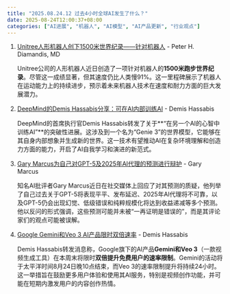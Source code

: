 ```yaml
---
title: "2025.08.24.12 过去4小时全球AI发生了什么？"
date: 2025-08-24T12:00:37+08:00
categories: ["AI进展", "机器人", "AI模型", "AI产品更新", "行业观点"]
---
```


1.  [Unitree人形机器人创下1500米世界纪录——针对机器人](https://x.com/PeterDiamandis/status/1959450969059549474) - Peter H. Diamandis, MD

    Unitree公司的人形机器人近日创造了一项针对机器人的**1500米跑步世界纪录**。尽管这一成绩显著，但其速度仍比人类慢91%。这一里程碑展示了机器人在运动能力上的持续进步，预示着未来机器人技术在速度和耐力方面的巨大发展潜力。

2.  [DeepMind的Demis Hassabis分享：可在AI内部训练AI](https://x.com/demishassabis/status/1959439355359224247) - Demis Hassabis

    DeepMind的首席执行官Demis Hassabis转发了关于**“在另一个AI的心智中训练AI”**的突破性进展。这涉及到一个名为“Genie 3”的世界模型，它能够在其自身内部想象并生成新的世界。这一技术有望推动AI在复杂环境理解和创造力方面的能力，开启了AI自我学习和演进的新范式。

3.  [Gary Marcus为自己对GPT-5及2025年AI代理的预测进行辩护](https://x.com/GaryMarcus/status/1959424045012627871) - Gary Marcus

    知名AI批评者Gary Marcus近日在社交媒体上回应了对其预测的质疑，他列举了自己过去关于GPT-5将表现平平、发布延迟、2025年AI代理将不可靠，以及GPT-5仍会出现幻觉、低级错误和纯粹规模化将达到收益递减等多个预测。他以反问的形式强调，这些预测可能并未被“一再证明是错误的”，而是其评论家们的观点可能被误解。

4.  [Google Gemini和Veo 3 AI产品限时双倍速率](https://x.com/demishassabis/status/1959414076326420573) - Demis Hassabis

    Demis Hassabis转发消息称，Google旗下的AI产品**Gemini和Veo 3**（一款视频生成工具）在本周末将限时**双倍提升免费用户的速率限制**。Gemini的活动将于太平洋时间8月24日晚10点结束，而Veo 3的速率限制提升将持续24小时。这一举措旨在鼓励更多用户体验和使用其AI服务，特别是视频创作功能，并可能在短期内激发用户的内容创作热情。